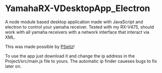 # YamahaRX-VDesktopApp_Electron

A node module based desktop application made with JavaScript and electron to control your yamaha receiver. Tested with my RX-V475, should work with all yamaha receivers with a network interface that interact via XML.

This was made possible by [PSeitz](https://github.com/PSeitz/yamaha-nodejs)!

To use the app just download it and change the ip address in the Project/src/main.js file to yours. The automatic ip finder caueses bugs to fix later on.
